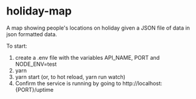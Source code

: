 # holiday-map
A map showing people's locations on holiday given a JSON file of data in json formatted data.


To start:
1) create a .env file with the variables API_NAME, PORT and NODE_ENV=test
1) yarn
2) yarn start (or, to hot reload, yarn run watch)
3) Confirm the service is running by going to http://localhost:{PORT}/uptime